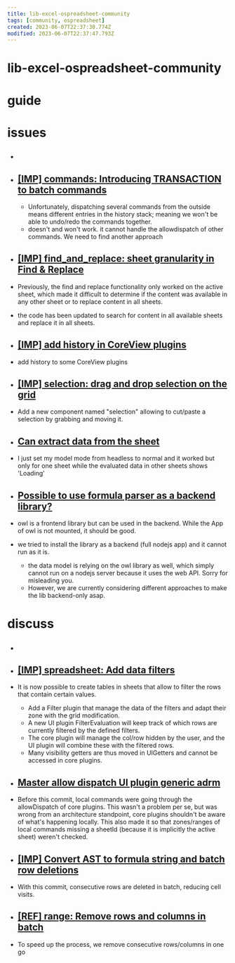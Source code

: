 ```yaml
---
title: lib-excel-ospreadsheet-community
tags: [community, ospreadsheet]
created: 2023-06-07T22:37:30.774Z
modified: 2023-06-07T22:37:47.793Z
---
```


# lib-excel-ospreadsheet-community

# guide

# issues
- ## 

- ## [[IMP] commands: Introducing TRANSACTION to batch commands](https://github.com/odoo/o-spreadsheet/pull/1682)
  - Unfortunately, dispatching several commands from the outside means different entries in the history stack; meaning we won't be able to undo/redo the commands together.
  - doesn't and won't work. it cannot handle the allowdispatch of other commands. We need to find another approach

- ## [[IMP] find_and_replace: sheet granularity in Find & Replace](https://github.com/odoo/o-spreadsheet/pull/2330)
- Previously, the find and replace functionality only worked on the active sheet, which made it difficult to determine if the content was available in any other sheet or to replace content in all sheets.
- the code has been updated to search for content in all available sheets and replace it in all sheets.

- ## [[IMP] add history in CoreView plugins](https://github.com/odoo/o-spreadsheet/pull/2408)
- add history to some CoreView plugins

- ## [[IMP] selection: drag and drop selection on the grid](https://github.com/odoo/o-spreadsheet/pull/1023)
- Add a new component named "selection" allowing to cut/paste a selection by grabbing and moving it.

- ## [Can extract data from the sheet](https://github.com/odoo/o-spreadsheet/issues/2030)
- I just set my model mode from headless to normal and it worked but only for
one sheet while the evaluated data in other sheets shows 'Loading'

- ## [Possible to use formula parser as a backend library?](https://github.com/odoo/o-spreadsheet/issues/2187)
- owl is a frontend library but can be used in the backend. While the App of owl is not mounted, it should be good.

- we tried to install the library as a backend (full nodejs app) and it cannot run as it is. 
  - the data model is relying on the owl library as well, which simply cannot run on a nodejs server because it uses the web API. Sorry for misleading you. 
  - However, we are currently considering different approaches to make the lib backend-only asap.
# discuss
- ## 

- ## [[IMP] spreadsheet: Add data filters](https://github.com/odoo/o-spreadsheet/pull/1447)
- It is now possible to create tables in
sheets that allow to filter the rows that contain certain values.
  - Add a Filter plugin that manage the data of the filters and adapt their zone with the grid modification. 
  - A new UI plugin FilterEvaluation will keep track of which rows are currently filtered by the defined filters.
  - The core plugin will manage the col/row hidden by the user, and the UI plugin will combine these with the filtered rows. 
  - Many visibility getters are thus moved in UIGetters and cannot be accessed in core plugins.

- ## [Master allow dispatch UI plugin generic adrm](https://github.com/odoo/o-spreadsheet/pull/2364)
- Before this commit, local commands were going through the allowDispatch
of core plugins. This wasn't a problem per se, but was wrong from an
architecture standpoint, core plugins shouldn't be aware of what's
happening locally. This also made it so that zones/ranges of local commands
missing a sheetId (because it is implicitly the active sheet) weren't
checked.

- ## [[IMP] Convert AST to formula string and batch row deletions](https://github.com/odoo/o-spreadsheet/pull/480)
- With this commit, consecutive rows are deleted in batch, reducing cell visits.

- ## [[REF] range: Remove rows and columns in batch](https://github.com/odoo/o-spreadsheet/pull/708)
- To speed up the process, we remove consecutive rows/columns in one go
